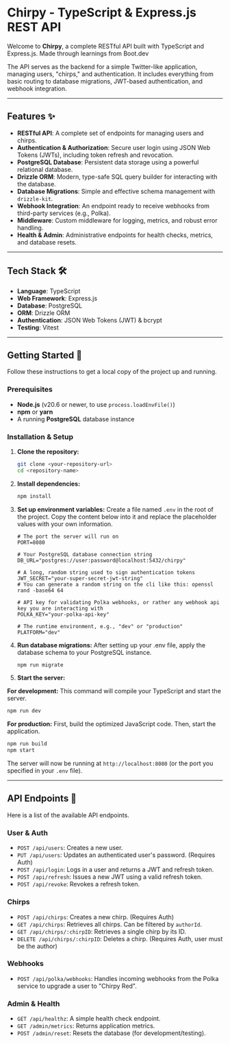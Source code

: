 # Chirpy - TypeScript & Express.js REST API

Welcome to **Chirpy**, a complete RESTful API built with TypeScript and Express.js. Made through learnings from Boot.dev

The API serves as the backend for a simple Twitter-like application, managing users, "chirps," and authentication. It includes everything from basic routing to database migrations, JWT-based authentication, and webhook integration.

---

## Features ✨

- **RESTful API**: A complete set of endpoints for managing users and chirps.
- **Authentication & Authorization**: Secure user login using JSON Web Tokens (JWTs), including token refresh and revocation.
- **PostgreSQL Database**: Persistent data storage using a powerful relational database.
- **Drizzle ORM**: Modern, type-safe SQL query builder for interacting with the database.
- **Database Migrations**: Simple and effective schema management with `drizzle-kit`.
- **Webhook Integration**: An endpoint ready to receive webhooks from third-party services (e.g., Polka).
- **Middleware**: Custom middleware for logging, metrics, and robust error handling.
- **Health & Admin**: Administrative endpoints for health checks, metrics, and database resets.

---

## Tech Stack 🛠️

- **Language**: TypeScript
- **Web Framework**: Express.js
- **Database**: PostgreSQL
- **ORM**: Drizzle ORM
- **Authentication**: JSON Web Tokens (JWT) & bcrypt
- **Testing**: Vitest

---

## Getting Started 🚀

Follow these instructions to get a local copy of the project up and running.

### **Prerequisites**

- **Node.js** (v20.6 or newer, to use `process.loadEnvFile()`)
- **npm** or **yarn**
- A running **PostgreSQL** database instance

### **Installation & Setup**

1.  **Clone the repository:**

    ```bash
    git clone <your-repository-url>
    cd <repository-name>
    ```

2.  **Install dependencies:**

    ```bash
    npm install
    ```

3.  **Set up environment variables:**
    Create a file named `.env` in the root of the project. Copy the content below into it and replace the placeholder values with your own information.

    ```env
    # The port the server will run on
    PORT=8080

    # Your PostgreSQL database connection string
    DB_URL="postgres://user:password@localhost:5432/chirpy"

    # A long, random string used to sign authentication tokens
    JWT_SECRET="your-super-secret-jwt-string"
    # You can generate a random string on the cli like this: openssl rand -base64 64

    # API key for validating Polka webhooks, or rather any webhook api key you are interacting with
    POLKA_KEY="your-polka-api-key"

    # The runtime environment, e.g., "dev" or "production"
    PLATFORM="dev"
    ```

4.  **Run database migrations:**
    After setting up your .env file, apply the database schema to your PostgreSQL instance.

    ```bash
    npm run migrate
    ```

5.  **Start the server:**

**For development:** This command will compile your TypeScript and start the server.

```bash
npm run dev
```

 **For production:** First, build the optimized JavaScript code. Then, start the application.

```bash
npm run build
npm start
```

The server will now be running at `http://localhost:8080` (or the port you specified in your `.env` file).

---

## API Endpoints 📖

Here is a list of the available API endpoints.

### User & Auth

- `POST /api/users`: Creates a new user.
- `PUT /api/users`: Updates an authenticated user's password. (Requires Auth)
- `POST /api/login`: Logs in a user and returns a JWT and refresh token.
- `POST /api/refresh`: Issues a new JWT using a valid refresh token.
- `POST /api/revoke`: Revokes a refresh token.

### Chirps

- `POST /api/chirps`: Creates a new chirp. (Requires Auth)
- `GET /api/chirps`: Retrieves all chirps. Can be filtered by `authorId`.
- `GET /api/chirps/:chirpID`: Retrieves a single chirp by its ID.
- `DELETE /api/chirps/:chirpID`: Deletes a chirp. (Requires Auth, user must be the author)

### Webhooks

- `POST /api/polka/webhooks`: Handles incoming webhooks from the Polka service to upgrade a user to "Chirpy Red".

### Admin & Health

- `GET /api/healthz`: A simple health check endpoint.
- `GET /admin/metrics`: Returns application metrics.
- `POST /admin/reset`: Resets the database (for development/testing).

